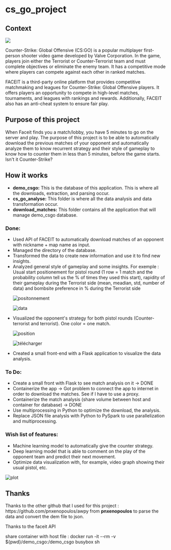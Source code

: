 <h1>cs_go_project</h1>

<h2>Context</h2>
<img src=https://encrypted-tbn0.gstatic.com/images?q=tbn:ANd9GcQRhL-0BS-8I-UMKqUWSYJKuuMJ4_oB6uDL9Wyv6yQ&s>
<p>Counter-Strike: Global Offensive (CS:GO) is a popular multiplayer first-person shooter video game developed by Valve Corporation. In the game, players join either the Terrorist or Counter-Terrorist team and must complete objectives or eliminate the enemy team. It has a competitive mode where players can compete against each other in ranked matches.</p>

<p>FACEIT is a third-party online platform that provides competitive matchmaking and leagues for Counter-Strike: Global Offensive players. It offers players an opportunity to compete in high-level matches, tournaments, and leagues with rankings and rewards. Additionally, FACEIT also has an anti-cheat system to ensure fair play.</p>

<h2>Purpose of this project</h2>

<p>When Faceit finds you a match/lobby, you have 5 minutes to go on the server and play. The purpose of this project is to be able to automatically download the previous matches of your opponent and automatically analyze them to know recurrent strategy and their style of gameplay to know how to counter them in less than 5 minutes, before the game starts. Isn't it Counter-Strike?</p>

<h2>How it works</h2>

<ul>
  <li><strong>demo_csgo:</strong> This is the database of this application. This is where all the downloads, extraction, and parsing occur.</li>
  <li><strong>cs_go_analyse:</strong> This folder is where all the data analysis and data transformation occur.</li>
  <li><strong>download_matches:</strong> This folder contains all the application that will manage demo_csgo database.</li>
</ul>

<h3>Done:</h3>

<ul>
  <li>Used API of FACEIT to automatically download matches of an opponent with nickname + map name as input.</li>
  <li>Managed the directory of the database.</li>
  <li>Transformed the data to create new information and use it to find new insights.</li>
  <li>Analyzed general style of gameplay and some insights. For exemple : Usual start positionement for pistol round (1 row = 1 match and the probability column tell us the % of times they used this start), rapidity of their gameplay during the Terrorist side (mean, meadian, std, number of data) and bombsite preference in % during the Terrorist side</li>
  
  ![positonnement](https://user-images.githubusercontent.com/66355122/222741706-a835322b-c28a-4c45-bcc3-fd097dc9cb77.png)
  
![data](https://user-images.githubusercontent.com/66355122/222755832-02debfc2-b3f6-4975-8670-04a13bbbe75a.png)


  <li>Visualized the opponent's strategy for both pistol rounds (Counter-terrorist and terrorist). One color = one match.</li>
  
![position](https://user-images.githubusercontent.com/66355122/222739768-39b5c244-b1d8-4c55-a81d-f6b4fe7accb9.png)

  ![télécharger](https://user-images.githubusercontent.com/66355122/222739762-a4853ba8-06bc-43a7-8770-799b943b7f6d.png)


  <li>Created a small front-end with a Flask application to visualize the data analysis.</li>

</ul>

<h3>To Do:</h3>

<ul>
  <li>Create a small front with Flask to see match analysis on it -> DONE</li>
  <li>Containerize the app -> Got problem to connect the app to internet in order to download the matches. See if I have to use a proxy. </li>
  <li>Containerize the match analysis (share volume between host and container for database) -> DONE</li>
  <li>Use multiprocessing in Python to optimize the download, the analysis.</li>
  <li>Replace JSON file analysis with Python to PySpark to use parallelization and multiprocessing.</li>
</ul>

<h3>Wish list of features:</h3>

<ul>
  <li>Machine learning model to automatically give the counter strategy.</li>
  <li>Deep learning model that is able to comment on the play of the opponent team and predict their next movement.</li>
  <li>Optimize data visualization with, for example, video graph showing their usual pistol, etc.</li>
</ul>

![plot](C:/Users/tlejoux/Downloads/position.png)
 
 <h2>Thanks</h2>
   <p>Thanks to the other github that I used for this project : https://github.com/pnxenopoulos/awpy from <strong>pnxenopoulos</strong> to parse the data and convert the dem file to json.<p>
   <p>Thanks to the faceit API<p>
share container with host file : docker run -it --rm -v ${pwd}/demo_csgo:/demo_csgo busybox sh
